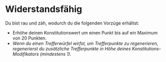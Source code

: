# Widerstandsfähig

Du bist rau und zäh, wodurch du die folgenden Vorzüge erhältst:

- Erhöhe deinen Konstitutionswert um einen Punkt bis auf ein Maximum von 20 Punkten.
- _Wenn du einen Trefferwürfel wirfst, um Trefferpunkte zu regenerieren, regenerierst du zusätzliche Trefferpunkte in Höhe deines Konstitutions-Modifikators (mindestens 1)._